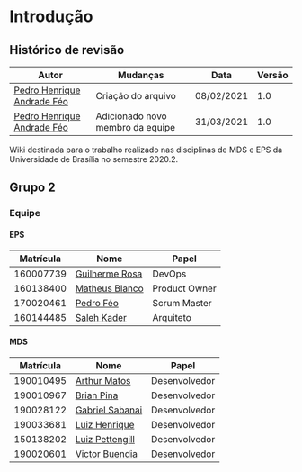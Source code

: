 # Introdução

## Histórico de revisão

| Autor                                                 | Mudanças                         | Data       | Versão |
| ----------------------------------------------------- | -------------------------------- | ---------- | ------ |
| [Pedro Henrique Andrade Féo](https://github.com/Phe0) | Criação do arquivo               | 08/02/2021 | 1.0    |
| [Pedro Henrique Andrade Féo](https://github.com/Phe0) | Adicionado novo membro da equipe | 31/03/2021 | 1.0    |

Wiki destinada para o trabalho realizado nas disciplinas de MDS e EPS da Universidade de Brasília no semestre 2020.2.

## Grupo 2

### Equipe

#### EPS

| Matrícula | Nome                                               | Papel         |
| --------- | -------------------------------------------------- | ------------- |
| 160007739 | [Guilherme Rosa](https://github.com/guilhesme23)   | DevOps        |
| 160138400 | [Matheus Blanco](https://github.com/MatheusBlanco) | Product Owner |
| 170020461 | [Pedro Féo](https://github.com/Phe0)               | Scrum Master  |
| 160144485 | [Saleh Kader](https://github.com/devsalula)        | Arquiteto     |

#### MDS

| Matrícula | Nome                                                 | Papel         |
| --------- | ---------------------------------------------------- | ------------- |
| 190010495 | [Arthur Matos](https://github.com/Arthur-Matos)      | Desenvolvedor |
| 190010967 | [Brian Pina](https://github.com/DLBrianPina)         | Desenvolvedor |
| 190028122 | [Gabriel Sabanai](https://github.com/Sabanai104)     | Desenvolvedor |
| 190033681 | [Luiz Henrique](https://github.com/luiz-herique)     | Desenvolvedor |
| 150138202 | [Luiz Pettengill](https://github.com/LuizPettengill) | Desenvolvedor |
| 190020601 | [Victor Buendia](https://github.com/Victor-Buendia)  | Desenvolvedor |
